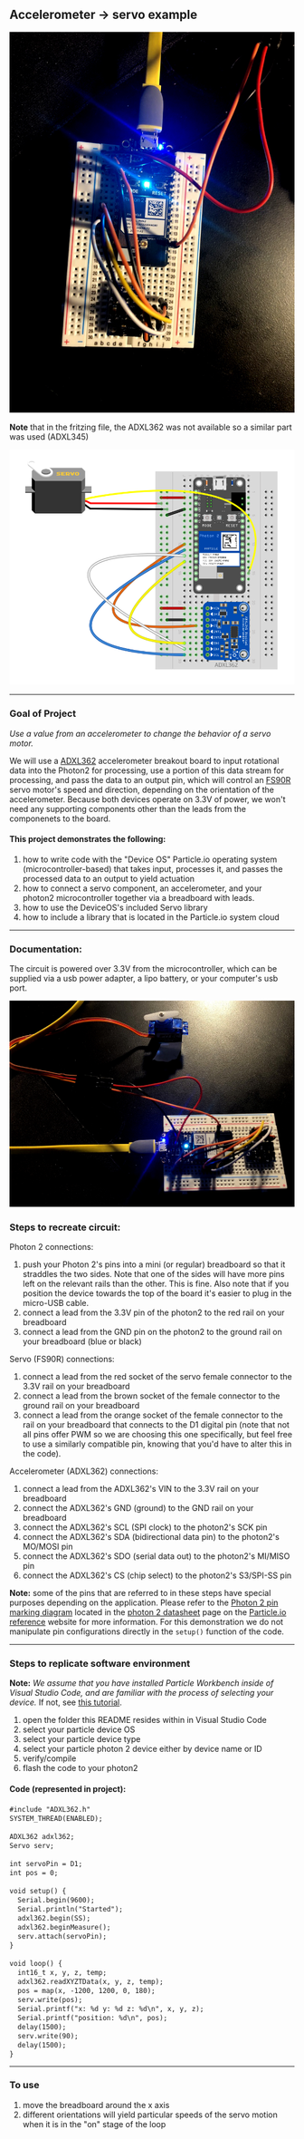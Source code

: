 ## Accelerometer -> servo example

![servo02](accel_servo02.JPG)

**Note** that in the fritzing file, the ADXL362 was not available so a similar part was used (ADXL345)

![servo_fritz](accel_servo_fritz.png)

---

### Goal of Project 

*Use a value from an accelerometer to change the behavior of a servo motor.*

We will use a [ADXL362](https://www.analog.com/en/products/adxl362.html) accelerometer breakout board to input rotational data into the Photon2 for processing, use a portion of this data stream for processing, and pass the data to an output pin, which will control an [FS90R](https://www.adafruit.com/product/2442) servo motor's speed and direction, depending on the orientation of the accelerometer.  Because both devices operate on 3.3V of power, we won't need any supporting components other than the leads from the componenets to the board.

#### This project demonstrates the following:

1. how to write code with the "Device OS" Particle.io operating system (microcontroller-based) that takes input, processes it, and passes the processed data to an output to yield actuation
1. how to connect a servo component, an accelerometer, and your photon2 microcontroller together via a breadboard with leads.  
1. how to use the DeviceOS's included Servo library
1. how to include a library that is located in the Particle.io system cloud

---

### Documentation: 

The circuit is powered over 3.3V from the microcontroller, which can be supplied via a usb power adapter, a lipo battery, or your computer's usb port.

![servo01](accel_servo01.JPG)

### Steps to recreate circuit:

Photon 2 connections:

1. push your Photon 2's pins into a mini (or regular) breadboard so that it straddles the two sides.  Note that one of the sides will have more pins left on the relevant rails than the other.  This is fine.  Also note that if you position the device towards the top of the board it's easier to plug in the micro-USB cable.  
1. connect a lead from the 3.3V pin of the photon2 to the red rail on your breadboard
1. connect a lead from the GND pin on the photon2 to the ground rail on your breadboard (blue or black)

Servo (FS90R) connections:

1. connect a lead from the red socket of the servo female connector to the 3.3V rail on your breadboard 
1. connect a lead from the brown socket of the female connector to the ground rail on your breadboard 
1. connect a lead from the orange socket of the female connector to the rail on your breadboard that connects to the D1 digital pin (note that not all pins offer PWM so we are choosing this one specifically, but feel free to use a similarly compatible pin, knowing that you'd have to alter this in the code).

Accelerometer (ADXL362) connections:

1. connect a lead from the ADXL362's VIN to the 3.3V rail on your breadboard
1. connect the ADXL362's GND (ground) to the GND rail on your breadboard
1. connect the ADXL362's SCL (SPI clock) to the photon2's SCK pin
1. connect the ADXL362's SDA (bidirectional data pin) to the photon2's MO/MOSI pin
1. connect the ADXL362's SDO (serial data out) to the photon2's MI/MISO pin 
1. connect the ADXL362's CS (chip select) to the photon2's S3/SPI-SS pin

**Note:** some of the pins that are referred to in these steps have special purposes depending on the application.  Please refer to the [Photon 2 pin marking diagram](https://docs.particle.io/reference/datasheets/wi-fi/photon-2-datasheet/#pin-markings) located in the [photon 2 datasheet](https://docs.particle.io/reference/datasheets/wi-fi/photon-2-datasheet/) page on the [Particle.io reference](https://docs.particle.io/reference/) website for more information.  For this demonstration we do not manipulate pin configurations directly in the `setup()` function of the code.

---

### Steps to replicate software environment

**Note:** *We assume that you have installed Particle Workbench inside of Visual Studio Code, and are familiar with the process of selecting your device.*  If not, see [this tutorial](https://github.com/Berkeley-MDes/tdf-fa23-equilet/blob/main/_pw_tutorial/README.md).

1. open the folder this README resides within in Visual Studio Code
1. select your particle device OS
1. select your particle device type
1. select your particle photon 2 device either by device name or ID
1. verify/compile
1. flash the code to your photon2 

#### Code (represented in project):

```
#include "ADXL362.h"
SYSTEM_THREAD(ENABLED);

ADXL362 adxl362;
Servo serv;

int servoPin = D1;
int pos = 0;

void setup() {
  Serial.begin(9600);
  Serial.println("Started");
  adxl362.begin(SS);
  adxl362.beginMeasure();
  serv.attach(servoPin);
}

void loop() {
  int16_t x, y, z, temp;
  adxl362.readXYZTData(x, y, z, temp);
  pos = map(x, -1200, 1200, 0, 180);
  serv.write(pos);
  Serial.printf("x: %d y: %d z: %d\n", x, y, z);
  Serial.printf("position: %d\n", pos);
  delay(1500);
  serv.write(90);
  delay(1500);
}

```

---

### To use

1. move the breadboard around the x axis 
2. different orientations will yield particular speeds of the servo motion when it is in the "on" stage of the loop